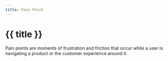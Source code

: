 ```yaml
---
title: Pain Point
---
```


# {{ title }}

Pain points are moments of frustration and friction that occur while a user is navigating a product or the customer experience around it.